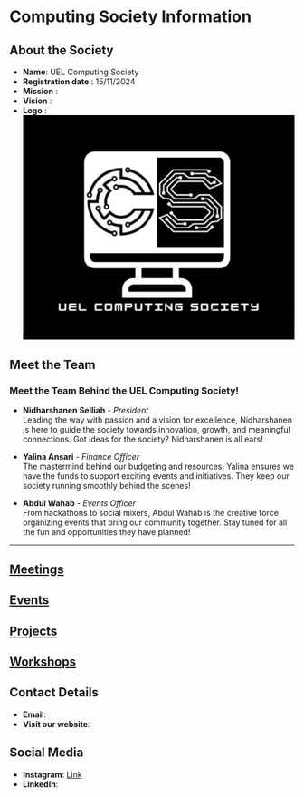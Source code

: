 # Computing Society Information

## About the Society
- **Name**: UEL Computing Society <!-- >>Registered with East London Students' Union -->
- **Registration date** : 15/11/2024
- **Mission** :
- **Vision** :
- **Logo** :  
![Computing Society Logo](UEL-Computing%20Society%20Logo.jpg)


## Meet the Team
### Meet the Team Behind the UEL Computing Society!

- **Nidharshanen Selliah** - _President_  
  Leading the way with passion and a vision for excellence, Nidharshanen is here to guide the society towards innovation, growth, and meaningful connections. Got ideas for the society? Nidharshanen is all ears!

- **Yalina Ansari** - _Finance Officer_  
  The mastermind behind our budgeting and resources, Yalina ensures we have the funds to support exciting events and initiatives. They keep our society running smoothly behind the scenes!

- **Abdul Wahab** - _Events Officer_  
  From hackathons to social mixers, Abdul Wahab is the creative force organizing events that bring our community together. Stay tuned for all the fun and opportunities they have planned!
 

---

## [Meetings](Meetings.md)

## [Events](Events.md)

## [Projects](Projects.md)

## [Workshops](Workshops.md)

## Contact Details
- **Email**: 
- **Visit our website**: []()

## Social Media 
- **Instagram**: [Link](https://www.instagram.com/uel_computingsociety?igsh=MWh4dzh3aGl2ZmhqeQ==)
- **LinkedIn**: []()










